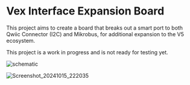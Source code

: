 # Vex Interface Expansion Board

This project aims to create a board that breaks out a smart port to both Qwiic Connector (I2C) and Mikrobus, for additional expansion to the V5 ecosystem.

This project is a work in progress and is not ready for testing yet.

![schematic](https://github.com/user-attachments/assets/828ead20-9a20-423c-8da2-2bc73336ac49)

![Screenshot_20241015_222035](https://github.com/user-attachments/assets/47d1e7b9-f74b-47b3-914f-924d54f61657)
